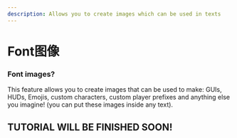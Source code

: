 ```yaml
---
description: Allows you to create images which can be used in texts
---
```


# Font图像

### Font images?

This feature allows you to create images that can be used to make:  GUIs, HUDs, Emojis, custom characters, custom player prefixes and anything else you imagine! \(you can put these images inside any text\).



## TUTORIAL WILL BE FINISHED SOON!

